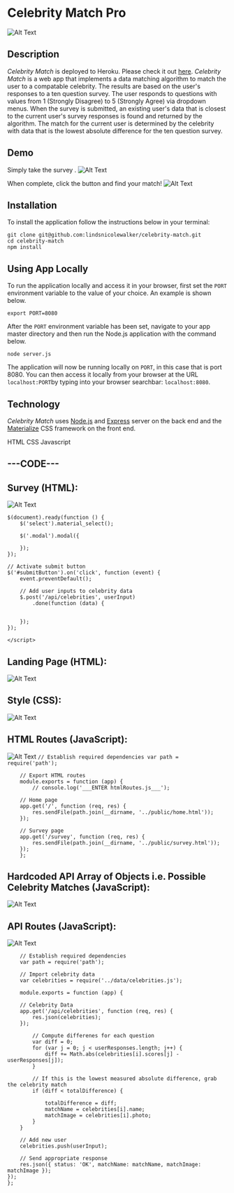 # Celebrity Match Pro

![Alt Text](https://media.giphy.com/media/mx78BsH37DQ8OmCojz/giphy.gif)

## Description

*Celebrity Match* is deployed to Heroku. Please check it out [here](https://celebrity-match.herokuapp.com/).
*Celebrity Match* is a web app that implements a data matching algorithm to match the user to a compatable celebrity. The results are based on the user's responses to a ten question survey. The user responds to questions with values from 1 (Strongly Disagree) to 5 (Strongly Agree) via dropdown menus. When the survey is submitted, an existing user's data that is closest to the current user's survey responses is found and returned by the algorithm. The match for the current user is determined by the celebrity with data that is the lowest absolute difference for the ten question survey.



## Demo
Simply take the survey .
![Alt Text](https://media.giphy.com/media/2vjOI0AGhSK45iTcbr/giphy.gif)

When complete, click the button and find your match!
![Alt Text](https://media.giphy.com/media/wt0eFnCJXkA4VWDe3c/giphy.gif)


## Installation

To install the application follow the instructions below in your terminal:

	git clone git@github.com:lindsnicolewalker/celebrity-match.git
	cd celebrity-match
	npm install
	
## Using App Locally

To run the application locally and access it in your browser, first set the `PORT` environment variable to the value of your choice. An example is shown below.

	export PORT=8080
	
After the `PORT` environment variable has been set, navigate to your app master directory and then run the Node.js application with the command below.

	node server.js
<!-- ![Alt Text](https://media.giphy.com/media/2sYEw141AbG9R57DRd/giphy.gif)	 -->

The application will now be running locally on `PORT`, in this case that is port 8080. You can then access it locally from your browser at the URL `localhost:PORT`by typing into your browser searchbar: `localhost:8080`.

## Technology

*Celebrity Match* uses [Node.js](https://nodejs.org/en/) and [Express](https://expressjs.com/) server on the back end and the [Materialize](http://materializecss.com/) CSS framework on the front end.

HTML
CSS
Javascript

## ---CODE---

## Survey (HTML):
![Alt Text](https://media.giphy.com/media/8vXq8kVfG1orAalSOX/giphy.gif)

    $(document).ready(function () {
        $('select').material_select();

        $('.modal').modal({
          
        });
    });

    // Activate submit button
    $('#submitButton').on('click', function (event) {
        event.preventDefault();

        // Add user inputs to celebrity data
        $.post('/api/celebrities', userInput)
            .done(function (data) {
				
				
        });
    });
`</script>`

## Landing Page (HTML):
![Alt Text](https://media.giphy.com/media/5QSrI3K8EERLjdo0Ht/giphy.gif)

## Style (CSS):
![Alt Text](https://media.giphy.com/media/7vAhGi5HQeDojyqHlu/giphy.gif)	

## HTML Routes (JavaScript):
![Alt Text](https://media.giphy.com/media/29pUQheyWfN1vwL66N/giphy.gif)	
		`// Establish required dependencies
		var path = require('path');`

		// Export HTML routes
		module.exports = function (app) {
			// console.log('___ENTER htmlRoutes.js___');

		// Home page
		app.get('/', function (req, res) {
			res.sendFile(path.join(__dirname, '../public/home.html'));
		});

		// Survey page
		app.get('/survey', function (req, res) {
			res.sendFile(path.join(__dirname, '../public/survey.html'));
		});
		};
	

## Hardcoded API Array of Objects i.e. Possible Celebrity Matches (JavaScript):
![Alt Text](https://media.giphy.com/media/AhvpCJvPO0aAJf3AE7/giphy.gif)	

## API Routes (JavaScript):
![Alt Text](https://media.giphy.com/media/YWoAga1BzjZXB2KyCT/giphy.gif)

		// Establish required dependencies
		var path = require('path');

		// Import celebrity data
		var celebrities = require('../data/celebrities.js');

		module.exports = function (app) {

		// Celebrity Data
		app.get('/api/celebrities', function (req, res) {
			res.json(celebrities);
		});

			// Compute differenes for each question
			var diff = 0;
			for (var j = 0; j < userResponses.length; j++) {
				diff += Math.abs(celebrities[i].scores[j] - userResponses[j]);
			}

			// If this is the lowest measured absolute difference, grab the celebrity match
			if (diff < totalDifference) {
				
				totalDifference = diff;
				matchName = celebrities[i].name;
				matchImage = celebrities[i].photo;
			}
		}

		// Add new user
		celebrities.push(userInput);

		// Send appropriate response
		res.json({ status: 'OK', matchName: matchName, matchImage: matchImage });
	});
	};
